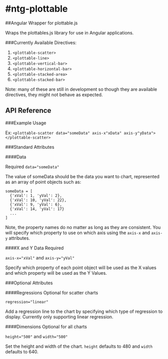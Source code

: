#ntg-plottable
=============

##Angular Wrapper for plottable.js

Wraps the plottables.js library for use in Angular applications. 


###Currently Available Directives:

1. `<plottable-scatter>`
2. `<plottable-line>`
3. `<plottable-vertical-bar>`
4. `<plottable-horizontal-bar>`
5. `<plottable-stacked-area>`
6. `<plottable-stacked-bar>`

Note: many of these are still in development so though they are available directives, they might not behave as expected.


## API Reference

###Example Usage

Ex: `<plottable-scatter data="someData" axis-x"xData" axis-y"yData"></plottable-scatter>`


###Standard Attributes

####Data

Required
`data="someData"`

The value of someData should be the data you want to chart, represented as an array of point objects such as:

```
someData = [
  {'xVal': 1, 'yVal': 2},
  {'xVal': 10, 'yVal': 22},
  {'xVal': 9, 'yVal': 6},
  {'xVal': 14, 'yVal': 17}
  ...
]
```

Note, the property names do no matter as long as they are consistent. You will specify which property to use on which axis using the `axis-x` and `axis-y` attributes.


####X and Y Data
Required

`axis-x="xVal"` and `axis-y="yVal"`


Specify which property of each point object will be used as the X values and which property will be used as the Y Values.


###Optional Attributes

####Regressions
Optional for scatter charts

`regression="linear"`

Add a regression line to the chart by specifying which type of regression to display. Currently only supporting linear regression.

####Dimensions
Optional for all charts

`height="500"` and `width="500"`


Set the height and width of the chart. `height` defaults to 480 and `width` defaults to 640.

